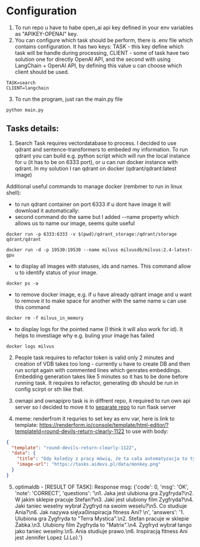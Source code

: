 # Configuration

1. To run repo u have to habe open_ai api key defined in your env variables as "APIKEY-OPENAI" key.
2. You can configure which task should be perform, there is .env file which contains configuration. It has two keys: TASK - this key define which task will be handle during processing, CLIENT - some of task have two solution one for directly OpenAI API, and the second with using LangChain + OpenAI API, by defining this value u can choose which client should be used.

```
TASK=search
CLIENT=langchain
```

3. To run the program, just ran the main.py file

```python
python main.py
```

## Tasks details:

1. Search Task requires vectordatabase to process. I decided to use qdrant and sentence-transformers to embeded my information. To run qdrant you can build e.g. python script which will run the local instance for u (it has to be on 6333 port), or u can run docker instance with qdrant. In my solution I ran qdrant on docker (qdrant/qdrant:latest image)

Additional useful commands to manage docker (rembmer to run in linux shell):

- to run qdrant container on port 6333 if u dont have image it will download it automatically:
- second command do the same but I added --name property which allows us to name our image, seems quite useful

```shell
docker run -p 6333:6333 -v $(pwd)/qdrant_storage:/qdrant/storage qdrant/qdrant

docker run -d -p 19530:19530 --name milvus milvusdb/milvus:2.4-latest-gpu
```

- to display all images with statuses, ids and names. This command allow u to identify status of your image.

```shell
docker ps -a
```

- to remove docker image, e.g. if u have already qdrant image and u want to remove it to make space for another with the same name u can use this command

```shell
docker rm -f milvus_in_memory
```

- to display logs for the pointed name (I think it will also work for id). It helps to investiage why e.g. buling your image has failed

```shell
docker logs milvus
```

2. People task requires to refactor token is valid only 2 minutes and creation of VDB takes too long - currently u have to create DB and then run script again with commented lines which genrates embeddings. Embedding generation takes like 5 minutes so it has to be done before running task. It requires to refactor, generating db should be run in config scirpt or sth like that.

3. ownapi and ownapipro task is in diffrent repo, it required to run own api server so I decided to move it to [separate repo](https://github.com/MichealRG/aidevs_flask_app) to run flask server

4. meme: renderfrom it requries to set key as env var, here is link to template: https://renderform.io/console/template/html-editor/?templateId=round-devils-return-clearly-1122 to use with body:

```json
{
  "template": "round-devils-return-clearly-1122",
  "data": {
    "title": "Gdy koledzy z pracy mówią, że ta cała automatyzacja to tylko chwilowa moda, a Ty właśnie zastąpiłeś ich jednym, prostym skryptem",
    "image-url": "https://tasks.aidevs.pl/data/monkey.png"
  }
}
```

5. optimaldb - [RESULT OF TASK]: Response msg: {'code': 0, 'msg': 'OK', 'note': 'CORRECT', 'questions': '\n1. Jaka jest ulubiona gra Zygfryda?\n2. W jakim sklepie pracuje Stefan?\n3. Jaki jest ulubiony film Zygfryda?\n4. Jaki taniec weselny wybrał Zygfryd na swoim weselu?\n5. Co studiuje Ania?\n6. Jak nazywa się\xa0inspiracja fitness Ani? \n', 'answers': '1. Ulubiona gra Zygfryda to "Terra Mystica".\n2. Stefan pracuje w sklepie Żabka.\n3. Ulubiony film Zygfryda to "Matrix".\n4. Zygfryd wybrał tango jako taniec weselny.\n5. Ania studiuje prawo.\n6. Inspiracją fitness Ani jest Jennifer Lopez (J.Lo).'}
